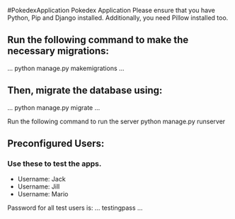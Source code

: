 #PokedexApplication
Pokedex Application
Please ensure that you have Python, Pip and Django installed. Additionally, you need Pillow installed too. 

## Run the following command to make the necessary migrations:
...
python manage.py makemigrations
...

## Then, migrate the database using: 
...
python manage.py migrate
...

Run the following command to run the server
python manage.py runserver

## Preconfigured Users: 
### Use these to test the apps. 
* Username: Jack
* Username: Jill
* Username: Mario

Password for all test users is:
...
testingpass
...
